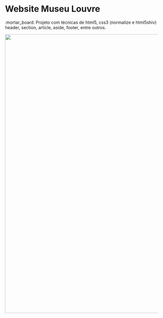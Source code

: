 <h1>Website Museu Louvre</h1>
<p>:mortar_board: Projeto com técnicas de html5, css3 (normalize e html5shiv) header, section, article, aside, footer, entre outros.</p>

<img src="https://github.com/thiagobalonyi/museu-louvre/blob/main/Museu%20Louvre.gif" width="920">
